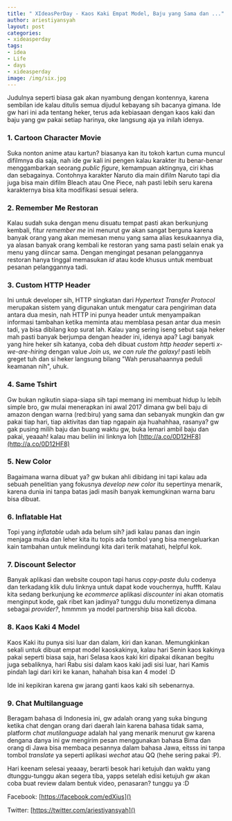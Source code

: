 ```yaml
---
title: " XIdeasPerDay - Kaos Kaki Empat Model, Baju yang Sama dan ..."
author: ariestiyansyah
layout: post
categories:
- xideasperday
tags:
- idea
- Life
- days
- xideasperday
image: /img/six.jpg
---
```


Judulnya seperti biasa gak akan nyambung dengan kontennya, karena sembilan ide kalau ditulis semua dijudul kebayang sih bacanya gimana. Ide gw hari ini ada tentang heker, terus ada kebiasaan dengan kaos kaki dan baju yang gw pakai setiap harinya, oke langsung aja ya inilah idenya.

### 1. Cartoon Character Movie
Suka nonton anime atau kartun? biasanya kan itu tokoh kartun cuma muncul difilmnya dia saja, nah ide gw kali ini pengen kalau karakter itu benar-benar menggambarkan seorang *public figure*, kemampuan aktingnya, ciri khas dan sebagainya. Contohnya karakter Naruto dia main difilm Naruto tapi dia juga bisa main difilm Bleach atau One Piece, nah pasti lebih seru karena karakternya bisa kita modifikasi sesuai selera.

### 2. Remember Me Restoran
Kalau sudah suka dengan menu disuatu tempat pasti akan berkunjung kembali, fitur *remember me* ini menurut gw akan sangat berguna karena banyak orang yang akan memesan menu yang sama alias kesukaannya dia, ya alasan banyak orang kembali ke restoran yang sama pasti selain enak ya menu yang diincar sama. Dengan mengingat pesanan pelanggannya restoran hanya tinggal memasukan *id* atau kode khusus untuk membuat pesanan pelanggannya tadi.

### 3. Custom HTTP Header
Ini untuk developer sih, HTTP singkatan dari *Hypertext Transfer Protocol* merupakan sistem yang digunakan untuk mengatur cara pengiriman data antara dua mesin, nah HTTP ini punya header untuk menyampaikan informasi tambahan ketika meminta atau memblasa pesan antar dua mesin tadi, ya bisa dibilang kop surat lah. Kalau yang sering iseng sebut saja heker mah pasti banyak berjumpa dengan header ini, idenya apa? Lagi banyak yang hire heker sih katanya, coba deh dibuat *custom http header* seperti *x-we-are-hiring* dengan value *Join us, we can rule the galaxy!* pasti lebih greget tuh dan si heker langsung bilang "Wah perusahaannya peduli keamanan nih", uhuk.
	

### 4. Same Tshirt
Gw bukan ngikutin siapa-siapa sih tapi memang ini membuat hidup lu lebih simple bro, gw mulai menerapkan ini awal 2017 dimana gw beli baju di amazon dengan warna (red:biru) yang sama dan sebanyak mungkin dan gw pakai tiap hari, tiap aktivitas dan tiap ngapain aja huahahhaa, rasanya? gw gak pusing milih baju dan buang waktu gw, buka lemari ambil baju dan pakai, yeaaah! kalau mau beliin ini linknya loh [http://a.co/0D12HF8](http://a.co/0D12HF8) 

### 5. New Color
Bagaimana warna dibuat ya? gw bukan ahli dibidang ini tapi kalau ada sebuah penelitian yang fokusnya *develop new color* itu sepertinya menarik, karena dunia ini tanpa batas jadi masih banyak kemungkinan warna baru bisa dibuat.

### 6. Inflatable Hat
Topi yang *inflatable* udah ada belum sih? jadi kalau panas dan ingin menjaga muka dan leher kita itu topis ada tombol yang bisa mengeluarkan kain tambahan untuk melindungi kita dari terik matahati, helpful kok.

### 7. Discount Selector
Banyak aplikasi dan website coupon tapi harus *copy-paste* dulu codenya dan terkadang klik dulu linknya untuk dapat kode vouchernya, huffft. Kalau kita sedang berkunjung ke *ecommerce*  aplikasi *discounter* ini akan otomatis menginput kode, gak ribet kan jadinya? tunggu dulu monetizenya dimana sebagai *provider?*, hmmmm ya model partnership bisa kali dicoba.

### 8. Kaos Kaki 4 Model
Kaos Kaki itu punya sisi luar dan dalam, kiri dan kanan. Memungkinkan sekali untuk dibuat empat model kaoskakinya, kalau hari Senin kaos kakinya pakai seperti biasa saja, hari Selasa kaos kaki kiri dipakai dikanan begitu juga sebaliknya, hari Rabu sisi dalam kaos kaki jadi sisi luar, hari Kamis pindah lagi dari kiri ke kanan, hahahah bisa kan 4 model :D

Ide ini kepikiran karena gw jarang ganti kaos kaki sih sebenarnya.
 

### 9. Chat Multilanguage
Beragam bahasa di Indonesia ini, gw adalah orang yang suka bingung ketika chat dengan orang dari daerah lain karena bahasa tidak sama, platform *chat mutilanguage* adalah hal yang menarik menurut gw karena dengana danya ini gw mengirim pesan menggunakan bahasa Bima dan orang di Jawa bisa membaca pesannya dalam bahasa Jawa, eitsss ini tanpa tombol *translate* ya seperti aplikasi *wechat* atau QQ (hehe sering pakai :P).

Hari keenam selesai yeaaay, berarti besok hari ketujuh dan waktu yang dtunggu-tunggu akan segera tiba, yapps setelah edisi ketujuh gw akan coba buat review dalam bentuk video, penasaran? tunggu ya :D


Facebook: [https://facebook.com/edXius]()

Twitter: [https://twitter.com/ariestiyansyah]()